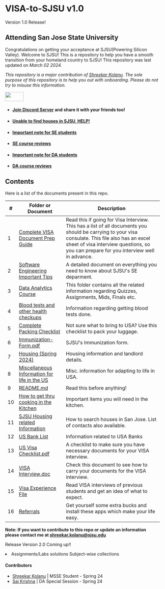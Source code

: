 # VISA-to-SJSU  v1.0
Version 1.0 Release!       

## Attending San Jose State University
Congratulations on getting your acceptance at SJSU(Powering Silicon Valley). Welcome to SJSU! This is a repository to help you have a smooth transition from your homeland country to SJSU! This repository was last updated on _March 02 2024._

*This repository is a major contribution of [Shreekar Kolanu]((https://github.com/Skillz619/VISA-to-SJSU)). The sole purpose of this repository is to help you out with onboarding. Please do not try to misuse this information.* 





<img src= "https://media.giphy.com/media/RKKPOi4piK6CUXiUj7/giphy.gif" width="60" height="30">
 
- #### [Join Discord Server]() and share it with your friends too!
- #### [Unable to find houses in SJSU, HELP!]()
- #### [Important note for SE students]()
- #### [SE course reviews]()
- #### [Important note for DA students]()
- #### [DA course reviews]()



## Contents

Here is a list of the documents present in this repo. 

|#| Folder or Document                                                          | Description
|-|-----------------------------------------------------------------------------|-------------
|1|[Complete VISA Document Prep Guide]()                           | Read this if going for Visa Interview. This has a list of all documents you should be carrying to your visa consulate. This file also has an excel sheet of visa interview questions, so you can prepare for you interview well in advance.
|2|[Software Engineering Important Tips ]()                                             | A detailed document on everything you need to know about SJSU's SE deparment.
|3|[Data Analytics Course]()                        | This folder contains all the related information regarding Quizzes, Assignments, Mids, Finals etc.
|4|[Blood tests and other health checkups]()                 | Information regarding getting blood tests done.
|5|[Complete Packing Checklist ]()                             | Not sure what to bring to USA? Use this checklist to pack your luggage.
|6|[Immunization-Form.pdf]()                                                   | SJSU's Immunization form.
|7|[Housing (Spring 2024) ]()                                 | Housing information and landlord details.
|8|[Miscellaneous Information for life in the US]()           | Misc. information for adapting to life in USA.
|9|[README.md](")                                                                   | Read this before anything!
|10|[How to get thru cooking in the Kitchen]()                       | Important items you will need in the kitchen.
|11|[SJSU Housing related Information](")                       | How to search houses in San Jose. List of contacts also available.
|12|[US Bank List ]()                                          | Information related to USA Banks
|13|[US Visa Checklist.pdf]()                                                       | A checklist to make sure you have necessary documents for your VISA interview.
|14|[VISA Interview.doc]()                                                          | Check this document to see how to carry your documents for the VISA interview.
|15|[Visa Experience File](")                                          | Read VISA interviews of previous students and get an idea of what to expect.
|16|[Referrals](Referrals.md)                                          | Get yourself some extra bucks and install these apps which make your life easy.


**Note: If you want to contribute to this repo or update an information please contact me at shreekar.kolanu@sjsu.edu**

Release Version 2.0 Coming up!!
<li>Assignments/Labs solutions Subject-wise collections</li>

#### Contributors
- [Shreekar Kolanu](https://www.linkedin.com/in/shreekar-kolanu/)          | MSSE Student - Spring 24
- [Sai Krishna](https://www.linkedin.com/in/sai-krishna-kathika-145bb514a/)          | DA Special Session - Spring 24
</br>

